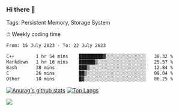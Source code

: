 ### Hi there 👋

Tags: Persistent Memory, Storage System

<!--

[![Anurag's github stats](https://github-readme-stats.vercel.app/api?username=wwyf)](https://github.com/anuraghazra/github-readme-stats)

[![Anurag's github stats](https://github-readme-stats.vercel.app/api?username=wwyf&count_private=true)](https://github.com/anuraghazra/github-readme-stats)


[![Top Langs](https://github-readme-stats.vercel.app/api/top-langs/?username=wwyf&count_private=true&&hide=jupyter%20notebook,html)](https://github.com/anuraghazra/github-readme-stats)



-->


⏱ Weekly coding time

<!--START_SECTION:waka-->

```txt
From: 15 July 2023 - To: 22 July 2023

C++        1 hr 54 mins    █████████▓░░░░░░░░░░░░░░░   38.32 %
Markdown   1 hr 16 mins    ██████▒░░░░░░░░░░░░░░░░░░   25.57 %
Bash       38 mins         ███▒░░░░░░░░░░░░░░░░░░░░░   12.84 %
C          26 mins         ██▒░░░░░░░░░░░░░░░░░░░░░░   09.04 %
Other      18 mins         █▓░░░░░░░░░░░░░░░░░░░░░░░   06.25 %
```

<!--END_SECTION:waka-->



[![Anurag's github stats](https://github-readme-stats.vercel.app/api?username=wwyf&count_private=true&show_icons=true&hide_border=true)](https://github.com/anuraghazra/github-readme-stats) [![Top Langs](https://github-readme-stats.vercel.app/api/top-langs/?username=wwyf&count_private=true&hide=jupyter%20notebook,html,OpenEdge%20ABL&langs_count=10&layout=compact&hide_border=true)](https://github.com/anuraghazra/github-readme-stats)

<!--

[![willianrod's wakatime stats](https://github-readme-stats.vercel.app/api/wakatime?username=wwyf)](https://github.com/anuraghazra/github-readme-stats)


-->

![](https://hit.yhype.me/github/profile?user_id=23121291)
